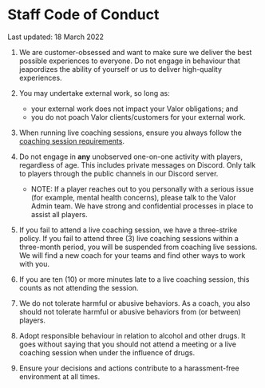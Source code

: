 # Staff Code of Conduct

Last updated: 18 March 2022

1. We are customer-obsessed and want to make sure we deliver the best possible experiences to everyone. Do not engage in behaviour that jeapordizes the ability of yourself or us to deliver high-quality experiences.

1. You may undertake external work, so long as:

   - your external work does not impact your Valor obligations; and
   - you do not poach Valor clients/customers for your external work.

1. When running live coaching sessions, ensure you always follow the [coaching session requirements](../live-coaching/checklists/live-coaching-session-requirements.md).

1. Do not engage in **any** unobserved one-on-one activity with players, regardless of age. This includes private messages on Discord. Only talk to players through the public channels in our Discord server.

   - NOTE: If a player reaches out to you personally with a serious issue (for example, mental health concerns), please talk to the Valor Admin team. We have strong and confidential processes in place to assist all players.

1. If you fail to attend a live coaching session, we have a three-strike policy. If you fail to attend three (3) live coaching sessions within a three-month period, you will be suspended from coaching live sessions. We will find a new coach for your teams and find other ways to work with you.

1. If you are ten (10) or more minutes late to a live coaching session, this counts as not attending the session.

1. We do not tolerate harmful or abusive behaviors. As a coach, you also should not tolerate harmful or abusive behaviors from (or between) players.

1. Adopt responsible behaviour in relation to alcohol and other drugs. It goes without saying that you should not attend a meeting or a live coaching session when under the influence of drugs.

1. Ensure your decisions and actions contribute to a harassment-free environment at all times.
